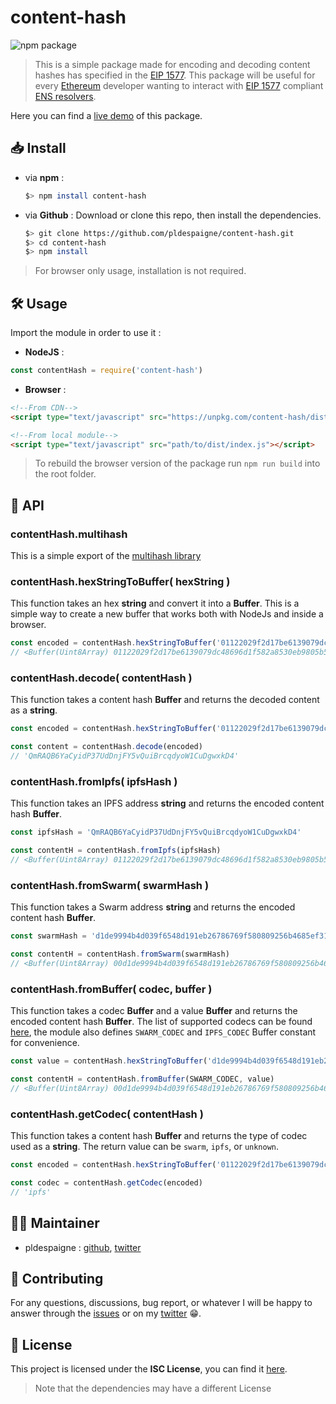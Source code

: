 

# content-hash

![npm package](https://badge.fury.io/js/content-hash.svg)

>This is a simple package made for encoding and decoding content hashes has specified in the [EIP 1577](https://github.com/ethereum/EIPs/blob/master/EIPS/eip-1577.md).
This package will be useful for every [Ethereum](https://www.ethereum.org/) developer wanting to interact with [EIP 1577](https://github.com/ethereum/EIPs/blob/master/EIPS/eip-1577.md) compliant [ENS resolvers](http://docs.ens.domains/en/latest/introduction.html).

Here you can find a [live demo](https://content-hash.surge.sh/) of this package.

## 📥 Install
* via **npm** :
	```bash
	$> npm install content-hash
	```
* via **Github** : Download or clone this repo, then install the dependencies.
	```bash
	$> git clone https://github.com/pldespaigne/content-hash.git
	$> cd content-hash
	$> npm install
	```
> For browser only usage, installation is not required.

## 🛠 Usage
Import the module in order to use it :
* **NodeJS** :
```javascript
const contentHash = require('content-hash')
```
* **Browser** :
```html
<!--From CDN-->
<script type="text/javascript" src="https://unpkg.com/content-hash/dist/index.js"></script>

<!--From local module-->
<script type="text/javascript" src="path/to/dist/index.js"></script>
```
> To rebuild the browser version of the package run `npm run build` into the root folder.

## 📕 API
### contentHash.multihash
This is a simple export of the [multihash library](https://www.npmjs.com/package/multihashes)

### contentHash.hexStringToBuffer( hexString )
This function takes an hex **string** and convert it into a **Buffer**. This is a simple way to create a new buffer that works both with NodeJs and inside a browser.
```javascript
const encoded = contentHash.hexStringToBuffer('01122029f2d17be6139079dc48696d1f582a8530eb9805b561eda517e22a892c7e3f1f')
// <Buffer(Uint8Array) 01122029f2d17be6139079dc48696d1f582a8530eb9805b561eda517e22a892c7e3f1f>
```

### contentHash.decode( contentHash )
This function takes a content hash **Buffer** and returns the decoded content as a **string**.
```javascript
const encoded = contentHash.hexStringToBuffer('01122029f2d17be6139079dc48696d1f582a8530eb9805b561eda517e22a892c7e3f1f')

const content = contentHash.decode(encoded)
// 'QmRAQB6YaCyidP37UdDnjFY5vQuiBrcqdyoW1CuDgwxkD4'
```

### contentHash.fromIpfs( ipfsHash )
This function takes an IPFS address **string** and returns the encoded content hash **Buffer**.
```javascript
const ipfsHash = 'QmRAQB6YaCyidP37UdDnjFY5vQuiBrcqdyoW1CuDgwxkD4'

const contentH = contentHash.fromIpfs(ipfsHash)
// <Buffer(Uint8Array) 01122029f2d17be6139079dc48696d1f582a8530eb9805b561eda517e22a892c7e3f1f>
```
### contentHash.fromSwarm( swarmHash )
This function takes a Swarm address **string** and returns the encoded content hash **Buffer**.
```javascript
const swarmHash = 'd1de9994b4d039f6548d191eb26786769f580809256b4685ef316805265ea162'

const contentH = contentHash.fromSwarm(swarmHash)
// <Buffer(Uint8Array) 00d1de9994b4d039f6548d191eb26786769f580809256b4685ef316805265ea162>
```
### contentHash.fromBuffer( codec, buffer )
This function takes a codec **Buffer** and a value **Buffer** and returns the encoded content hash **Buffer**.
The list of supported codecs can be found [here](https://github.com/ensdomains/multicodec/blob/master/table.csv), the module also defines `SWARM_CODEC` and `IPFS_CODEC` Buffer constant for convenience.
```javascript
const value = contentHash.hexStringToBuffer('d1de9994b4d039f6548d191eb26786769f580809256b4685ef316805265ea162')

const contentH = contentHash.fromBuffer(SWARM_CODEC, value)
// <Buffer(Uint8Array) 00d1de9994b4d039f6548d191eb26786769f580809256b4685ef316805265ea162>
```
### contentHash.getCodec( contentHash )
This function takes a content hash **Buffer** and returns the type of codec used as a **string**. The return value can be `swarm`, `ipfs`, or `unknown`.
```javascript
const encoded = contentHash.hexStringToBuffer('01122029f2d17be6139079dc48696d1f582a8530eb9805b561eda517e22a892c7e3f1f')

const codec = contentHash.getCodec(encoded)
// 'ipfs'
```
## 👨‍💻 Maintainer
*  pldespaigne : [github](https://github.com/pldespaigne), [twitter](https://twitter.com/pldespaigne)

## 🙌 Contributing
For any questions, discussions, bug report, or whatever I will be happy to answer through the [issues](https://github.com/pldespaigne/content-hash/issues) or on my [twitter](https://twitter.com/pldespaigne) 😁.

## 📝 License
This project is licensed under the **ISC License**, you can find it [here](https://github.com/pldespaigne/content-hash/blob/master/LICENSE).
> Note that the dependencies may have a different License


